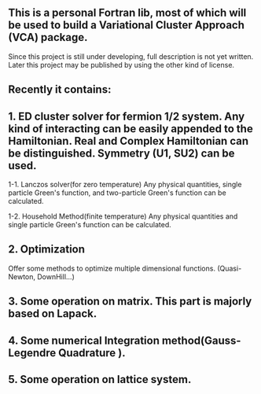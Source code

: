 ## This is a personal Fortran lib, most of which will be used to build a Variational Cluster Approach (VCA) package. 

Since this project is still under developing,  full description is not yet written. Later this project may be published by using the other kind of license. 

## Recently it contains:
## 1. ED cluster solver for fermion 1/2 system. Any kind of interacting can be easily appended to the Hamiltonian. Real and Complex Hamiltonian can be distinguished. Symmetry (U1, SU2) can be used.


  1-1. Lanczos solver(for zero temperature)
Any physical quantities, single particle Green's function, and two-particle Green's function can be calculated.

  1-2. Household Method(finite temperature)
Any physical quantities and single particle Green's function can be calculated. 

## 2. Optimization 
  Offer some methods to optimize multiple dimensional functions. (Quasi-Newton, DownHill...)

## 3. Some operation on matrix. This part is majorly based on Lapack.

## 4. Some numerical Integration method(Gauss-Legendre Quadrature ).

## 5. Some operation on lattice system. 

